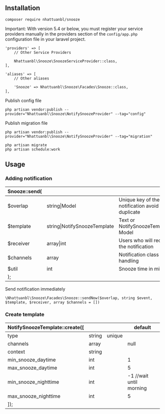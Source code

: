 

## Installation
```
composer require nhattuanbl/snooze
```

Important: With version 5.4 or below, you must register your service providers manually in the providers section of the `config/app.php` configuration file in your laravel project.

```
'providers' => [
    // Other Service Providers

    Nhattuanbl\Snooze\SnoozeServiceProvider::class,
],

'aliases' => [
    // Other aliases

    'Snooze' => Nhattuanbl\Snooze\Facades\Snooze::class,
],
```

Publish config file
```
php artisan vendor:publish --provider="Nhattuanbl\Snooze\NotifySnoozeProvider" --tag="config"
```
Publish migration file
```
php artisan vendor:publish --provider="Nhattuanbl\Snooze\NotifySnoozeProvider" --tag="migration"
```
```
php artisan migrate
php artisan schedule:work
```

## Usage
### Adding notification
| Snooze::send( |                              |                                                |                                  | 
|---------------|------------------------------|------------------------------------------------|----------------------------------|
| $overlap      | string\|Model                | Unique key of the notification avoid duplicate | App\Models\Comment::first()      |
| $template     | string\|NotifySnoozeTemplate | Text or NotifySnoozeTemplate Model             | "Someone comment on your post"   |
| $receiver     | array<int>\|int              | Users who will receive the notification        | App\Models\User::first()         |
| $channels     | array<Notification>          | Notification class handling                    | App\Notification\BillMail::class |
| $util         | int                          | Snooze time in minute                          | 1                                |
| );            |                              |                                                |                                  |

Send notification immediately
```
\Nhattuanbl\Snooze\Facades\Snooze::sendNow($overlap, string $event, $template, $receiver, array $channels = [])
```

### Create template
| NotifySnoozeTemplate::create([ |        |        | default                 | 
|--------------------------------|--------|--------|-------------------------|
| type                           | string | unique |                         |
| channels                       | array  |        | null                    |
| context                        | string |        |                         |
| min_snooze_daytime             | int    |        | 1                       |
| max_snooze_daytime             | int    |        | 5                       |
| min_snooze_nighttime           | int    |        | -1 //wait until morning |
| max_snooze_nighttime           | int    |        | 5                       |
| ]);                            |        |        |                         | 
